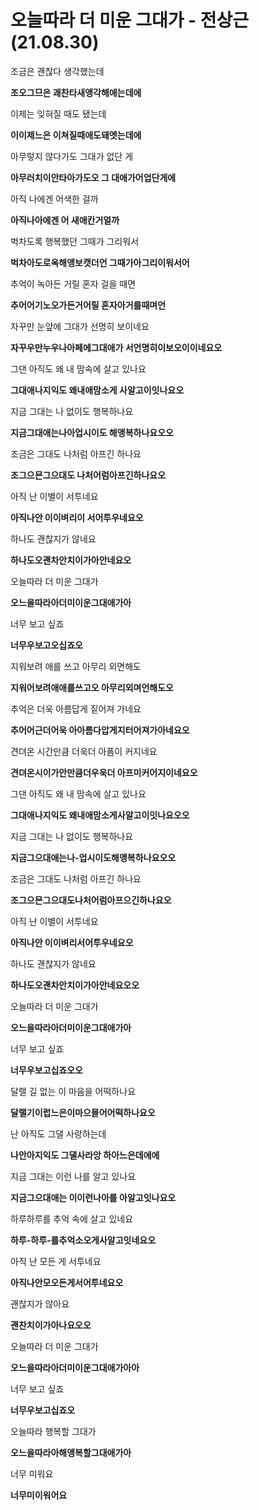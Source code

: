 # 오늘따라 더 미운 그대가 - 전상근(21.08.30)

조금은 괜찮다 생각했는데

**조오그므은 괘찬타새앵각해애는데에**

이제는 잊혀질 때도 됐는데

**이이제느은 이쳐질때애도돼엣는데에**

아무렇지 않다가도 그대가 없단 게

**아무러치이안타아가도오 그 대애가어업단게에**

아직 나에겐 어색한 걸까

**아직나아에겐 어 새애칸거얼까**

벅차도록 행복했던 그때가 그리워서

**벅차아도로옥해앵보캣더언 그때가아그리이워서어**

추억이 녹아든 거릴 혼자 걸을 때면

**추어어기노오가든거어릴 혼자아거를때며언**

자꾸만 눈앞에 그대가 선명히 보이네요

**자꾸우만누우나아페에그대애가 서언명히이보오이이네요오**

그댄 아직도 왜 내 맘속에 살고 있나요

**그대애나지익도 왜내애맘소게 사알고이잇나요오**

지금 그대는 나 없이도 행복하나요

**지금그대애는나아업시이도 해앵복하나요오오**

조금은 그대도 나처럼 아프긴 하나요

**조그으믄그으대도 나처어럼아프긴하나요오**

아직 난 이별이 서투네요

**아직나안 이이벼리이 서어투우네요오**

하나도 괜찮지가 않네요

**하나도오괜차안치이가아안네요오**

오늘따라 더 미운 그대가

**오느을따라아더미이운그대애가아**

너무 보고 싶죠

**너무우보고오십죠오**

지워보려 애를 쓰고 아무리 외면해도

**지워어보려애애를쓰고오 아무리외며언해도오**

추억은 더욱 아름답게 짙어져 가네요

**추어어근더어욱 아아름다압게지터어져가아네요오**

견뎌온 시간만큼 더욱더 아픔이 커지네요

**견뎌온시이가안만큼더우욱더 아프미커어지이네요오**

그댄 아직도 왜 내 맘속에 살고 있나요

**그대애나지익도 왜내애맘소게사알고이잇나요오오**

지금 그대는 나 없이도 행복하나요

**지금그으대애는나-업시이도해앵복하나요오오**

조금은 그대도 나처럼 아프긴 하나요

**조그으믄그으대도나처어럼아프으긴하나요오**

아직 난 이별이 서투네요

**아직나안 이이벼리서어투우네요오**

하나도 괜찮지가 않네요

**하나도오괜차안치이가아안네요오오**

오늘따라 더 미운 그대가

**오느을따라아더미이운그대애가아**

너무 보고 싶죠

**너무우보고십죠오오**

달랠 길 없는 이 마음을 어떡하나요

**달랠기이럽느은이마으믈어어떡하나요오**

난 아직도 그댈 사랑하는데

**나안아지익도 그댈사라앙 하아느은데에에**

지금 그대는 이런 나를 알고 있나요

**지금그으대애는 이이런나아를 아알고잇나요오**

하루하루를 추억 속에 살고 있네요

**하루-하루-를추억소오게사알고잇네요오**

아직 난 모든 게 서투네요

**아직나안모오든게서어투네요오**

괜찮지가 않아요

**괜찬치이가아나요오오**

오늘따라 더 미운 그대가

**오느을따라아더미이운그대애가아아**

너무 보고 싶죠

**너무우보고십죠오**

오늘따라 행복할 그대가

**오느을따라아해앵복할그대애가아**

너무 미워요

**너무미이워어요**

